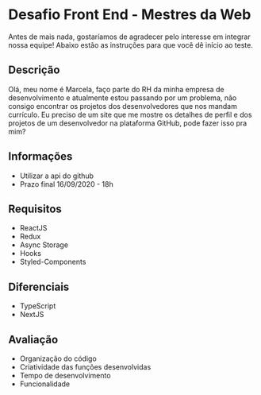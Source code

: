 # Desafio Front End - Mestres da Web
Antes de mais nada, gostaríamos de agradecer pelo interesse em integrar nossa equipe! Abaixo estão as instruções para que você dê início ao teste.

## Descrição
Olá, meu nome é Marcela, faço parte do RH da minha empresa de desenvolvimento e atualmente estou passando por um problema, não consigo encontrar os projetos dos desenvolvedores que nos mandam currículo. Eu preciso de um site que me mostre os detalhes de perfil e dos projetos de um desenvolvedor na plataforma GitHub, pode fazer isso pra mim?

## Informações
- Utilizar a api do github
- Prazo final 16/09/2020 - 18h

## Requisitos
- ReactJS
- Redux
- Async Storage
- Hooks
- Styled-Components

## Diferenciais
- TypeScript
- NextJS

## Avaliação
- Organização do código
- Criatividade das funções desenvolvidas
- Tempo de desenvolvimento
- Funcionalidade
